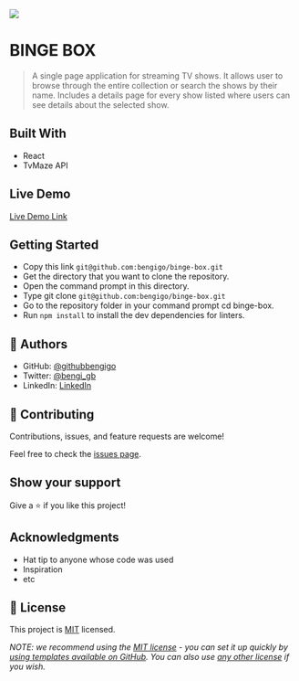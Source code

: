 ![](https://img.shields.io/badge/Microverse-blueviolet)

# BINGE BOX

> A single page application for streaming TV shows. It allows user to browse through the entire collection or search the shows by their name. Includes a details page for every show listed where users can see details about the selected show.


## Built With

- React
- TvMaze API

## Live Demo

[Live Demo Link](https://binge-box.netlify.app/)


## Getting Started

- Copy this link `git@github.com:bengigo/binge-box.git`
- Get the directory that you want to clone the repository.
- Open the command prompt in this directory.
- Type git clone `git@github.com:bengigo/binge-box.git`
- Go to the repository folder in your command prompt cd binge-box.
- Run `npm install` to install the dev dependencies for linters.


## 👤 Authors

- GitHub: [@githubbengigo](https://github.com/bengigo)
- Twitter: [@bengi_gb](https://twitter.com/bengi_gb)
- LinkedIn: [LinkedIn](https://www.linkedin.com/in/bengigenc/)

## 🤝 Contributing

Contributions, issues, and feature requests are welcome!

Feel free to check the [issues page](../../issues/).

## Show your support

Give a ⭐️ if you like this project!

## Acknowledgments

- Hat tip to anyone whose code was used
- Inspiration
- etc

## 📝 License

This project is [MIT](./LICENSE) licensed.

_NOTE: we recommend using the [MIT license](https://choosealicense.com/licenses/mit/) - you can set it up quickly by [using templates available on GitHub](https://docs.github.com/en/communities/setting-up-your-project-for-healthy-contributions/adding-a-license-to-a-repository). You can also use [any other license](https://choosealicense.com/licenses/) if you wish._
